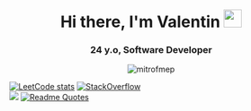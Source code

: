 <h1 align="center">Hi there, I'm Valentin
<img src="https://github.com/blackcater/blackcater/raw/main/images/Hi.gif" height="32"/></h1>
<h3 align="center">24 y.o, Software Developer</h3>

<p align="center"> <img src="https://komarev.com/ghpvc/?username=mitrofmep&label=Profile%20Views%20(%20Visitors%20)&color=0e75b6&style=flat-square" alt="mitrofmep" /> </p>


[![LeetCode stats](https://leetcode-stats-six.vercel.app/api?username=mitrofmep&theme=dark)](https://github.com/mitrofmep/leetcode-stats)
[![StackOverflow](https://github-readme-stackoverflow.vercel.app/?userID=19602797&theme=dark)](https://stackoverflow.com/users/19602797/valentin-mitrofanov)  
![](https://github-profile-summary-cards.vercel.app/api/cards/profile-details?username=mitrofmep&theme=solarized_dark)
[![Readme Quotes](https://quotes-github-readme.vercel.app/api?type=horizontal&theme=dark)](https://github.com/piyushsuthar/github-readme-quotes)
